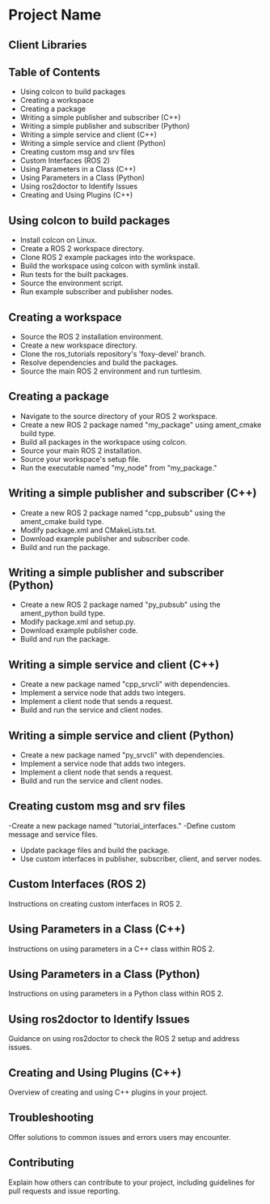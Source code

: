# Project Name
## Client Libraries


## Table of Contents
- Using colcon to build packages
- Creating a workspace
- Creating a package
- Writing a simple publisher and subscriber (C++)
- Writing a simple publisher and subscriber (Python)
- Writing a simple service and client (C++)
- Writing a simple service and client (Python)
- Creating custom msg and srv files
- Custom Interfaces (ROS 2)
- Using Parameters in a Class (C++)
- Using Parameters in a Class (Python)
- Using ros2doctor to Identify Issues
- Creating and Using Plugins (C++)

## Using colcon to build packages
- Install colcon on Linux.
- Create a ROS 2 workspace directory.
- Clone ROS 2 example packages into the workspace.
- Build the workspace using colcon with symlink install.
- Run tests for the built packages.
- Source the environment script.
- Run example subscriber and publisher nodes.

## Creating a workspace
- Source the ROS 2 installation environment.
- Create a new workspace directory.
- Clone the ros_tutorials repository's 'foxy-devel' branch.
- Resolve dependencies and build the packages.
- Source the main ROS 2 environment and run turtlesim.

## Creating a package
- Navigate to the source directory of your ROS 2 workspace.
- Create a new ROS 2 package named "my_package" using ament_cmake build type.
- Build all packages in the workspace using colcon.
- Source your main ROS 2 installation.
- Source your workspace's setup file.
- Run the executable named "my_node" from "my_package."

## Writing a simple publisher and subscriber (C++)
- Create a new ROS 2 package named "cpp_pubsub" using the ament_cmake build type.
- Modify package.xml and CMakeLists.txt.
- Download example publisher and subscriber code.
- Build and run the package.

## Writing a simple publisher and subscriber (Python)
- Create a new ROS 2 package named "py_pubsub" using the ament_python build type.
- Modify package.xml and setup.py.
- Download example publisher code.
- Build and run the package.

## Writing a simple service and client (C++)
- Create a new package named "cpp_srvcli" with dependencies.
- Implement a service node that adds two integers.
- Implement a client node that sends a request.
- Build and run the service and client nodes.

## Writing a simple service and client (Python)
- Create a new package named "py_srvcli" with dependencies.
- Implement a service node that adds two integers.
- Implement a client node that sends a request.
- Build and run the service and client nodes.

## Creating custom msg and srv files
-Create a new package named "tutorial_interfaces."
-Define custom message and service files.
- Update package files and build the package.
- Use custom interfaces in publisher, subscriber, client, and server nodes.

## Custom Interfaces (ROS 2)
Instructions on creating custom interfaces in ROS 2.

## Using Parameters in a Class (C++)
Instructions on using parameters in a C++ class within ROS 2.

## Using Parameters in a Class (Python)
Instructions on using parameters in a Python class within ROS 2.

## Using ros2doctor to Identify Issues
Guidance on using ros2doctor to check the ROS 2 setup and address issues.

## Creating and Using Plugins (C++)
Overview of creating and using C++ plugins in your project.

## Troubleshooting
Offer solutions to common issues and errors users may encounter.

## Contributing
Explain how others can contribute to your project, including guidelines for pull requests and issue reporting.
